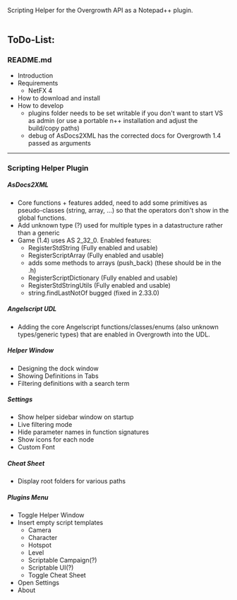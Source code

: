 Scripting Helper for the Overgrowth API as a Notepad++ plugin.
<br><br>

ToDo-List:
---
### README.md
- Introduction
- Requirements
  - NetFX 4
- How to download and install
- How to develop
  - plugins folder needs to be set writable if you don't want to start VS as admin (or use a portable n++ installation and adjust the build/copy paths)
  - debug of AsDocs2XML has the corrected docs for Overgrowth 1.4 passed as arguments
---
### Scripting Helper Plugin

##### AsDocs2XML
- Core functions + features added, need to add some primitives as pseudo-classes (string, array, ...) so that the operators don't show in the global functions.
- Add unknown type (?) used for multiple types in a datastructure rather than a generic
- Game (1.4) uses AS 2_32_0. Enabled features: 
  - RegisterStdString (Fully enabled and usable)
  - RegisterScriptArray (Fully enabled and usable)
  - adds some methods to arrays (push_back) (these should be in the .h)
  - RegisterScriptDictionary (Fully enabled and usable)
  - RegisterStdStringUtils (Fully enabled and usable)
  - string.findLastNotOf bugged (fixed in 2.33.0)

##### Angelscript UDL
- Adding the core Angelscript functions/classes/enums (also unknown types/generic types) that are enabled in Overgrowth into the UDL.

##### Helper Window
- Designing the dock window
- Showing Definitions in Tabs
- Filtering definitions with a search term

##### Settings
- Show helper sidebar window on startup
- Live filtering mode
- Hide parameter names in function signatures
- Show icons for each node
- Custom Font

##### Cheat Sheet
- Display root folders for various paths

##### Plugins Menu
  - Toggle Helper Window
  - Insert empty script templates
    - Camera
    - Character
    - Hotspot
    - Level
    - Scriptable Campaign(?)
    - Scriptable UI(?)
    - Toggle Cheat Sheet
  - Open Settings
  - About